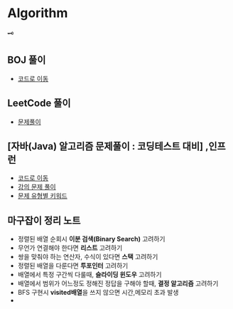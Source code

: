 # Algorithm
🗝<br>
## BOJ 풀이
- [코드로 이동](https://github.com/97Fekim/Algorithm/tree/master/src/BAEKJOON)
## LeetCode 풀이
- [문제풀이](https://velog.io/@16fekim?tag=leetcode)
## [자바(Java) 알고리즘 문제풀이 : 코딩테스트 대비] ,인프런
- [코드로 이동](https://github.com/97Fekim/Algorithm/tree/master/src/Inflearn)
- [강의 문제 풀이](https://github.com/97Fekim/Algorithm/blob/master/Inflearn%20Algorithm%20Basic.md)
- [문제 유형별 키워드](https://velog.io/@16fekim/%EC%95%8C%EA%B3%A0%EB%A6%AC%EC%A6%98-Java%EB%A1%9C-%EC%BD%94%EB%94%A9%ED%85%8C%EC%8A%A4%ED%8A%B8-%EC%A4%80%EB%B9%84)
## 마구잡이 정리 노트
- 정렬된 배열 순회시 <strong>이분 검색(Binary Search)</strong> 고려하기
- 무언가 연결해야 한다면 <strong>리스트</strong> 고려하기
- 쌍을 맞춰야 하는 연산자, 수식이 있다면 <strong>스택</strong> 고려하기
- 정렬된 배열을 다룬다면 <strong>투포인터</strong> 고려하기
- 배열에서 특정 구간씩 다룰때, <strong>슬라이딩 윈도우</strong> 고려하기
- 배열에서 범위가 어느정도 정해진 정답을 구해야 할때, <strong>결정 알고리즘</strong> 고려하기
- BFS 구현시 <strong>visited배열</strong>을 쓰지 않으면 시간,메모리 초과 발생
- 
